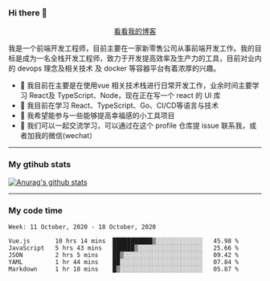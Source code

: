 ### Hi there 👋

<p align="center">
  <a href="https://real-jacket.github.io/">看看我的博客</a>
</p>

我是一个前端开发工程师，目前主要在一家新零售公司从事前端开发工作。我的目标是成为一名全栈开发工程师，致力于开发提高效率及生产力的工具，目前对业内的 devops 理念及相关技术 及 docker 等容器平台有着浓厚的兴趣。

- 🔭 我目前在主要是在使用vue 相关技术栈进行日常开发工作，业余时间主要学习 React及 TypeScript、Node，现在正在写一个 react 的 UI 库 
- 🌱 我目前在学习 React、TypeScript、Go、CI/CD等语言与技术
- 👯 我希望能参与一些能够提高幸福感的小工具项目
- 💬 我们可以一起交流学习，可以通过在这个 profile 仓库提 issue 联系我，或者加我的微信(wechat）

***

### My gtihub stats

[![Anurag's github stats](https://github-readme-stats.vercel.app/api?username=real-jacket)](https://github.com/anuraghazra/github-readme-stats)

***

### My code time

<!--START_SECTION:waka-->
```text
Week: 11 October, 2020 - 18 October, 2020

Vue.js       10 hrs 14 mins  ███████████▒░░░░░░░░░░░░░   45.98 % 
JavaScript   5 hrs 43 mins   ██████▒░░░░░░░░░░░░░░░░░░   25.66 % 
JSON         2 hrs 5 mins    ██▒░░░░░░░░░░░░░░░░░░░░░░   09.42 % 
YAML         1 hr 44 mins    ██░░░░░░░░░░░░░░░░░░░░░░░   07.84 % 
Markdown     1 hr 18 mins    █▒░░░░░░░░░░░░░░░░░░░░░░░   05.87 % 
```
<!--END_SECTION:waka-->
